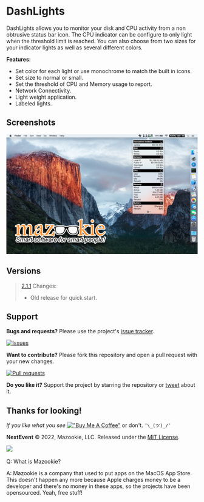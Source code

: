 # DashLights
DashLights allows you to monitor your disk and CPU activity from a non obtrusive status bar icon. The CPU indicator can be configure to only light when the threshold limit is reached. You can also choose from two sizes for your indicator lights as well as several different colors.

**Features**:

- Set color for each light or use monochrome to match the built in icons.
- Set size to normal or small.
- Set the threshold of CPU and Memory usage to report.
- Network Connectivity.
- Light weight application.
- Labeled lights.

## Screenshots
![](Screenshot.png)

## Versions
>[2.1.1](builds/DashLights_v2.1.1/DashLights.zip)
>    Changes:
>    - Old release for quick start.


## Support

**Bugs and requests?**  Please use the project's [issue tracker].

[![Issues](http://img.shields.io/github/issues/pawong/DashLights.svg?style=plastic&logo=github)](https://github.com/pawong/DashLights/issues)

**Want to contribute?**  Please fork this repository and open a pull request with your new changes.

[![Pull requests](http://img.shields.io/github/issues-pr/pawong/DashLights.svg?maxAge=3600&style=plastic&logo=github)](https://github.com/pawong/DashLights/pulls)

**Do you like it?**  Support the project by starring the repository or [tweet] about it.

## Thanks for looking!
*If you like what you see* [!["Buy Me A Coffee"](https://www.buymeacoffee.com/assets/img/custom_images/orange_img.png)](https://www.buymeacoffee.com/pawong) or don't. ```¯\_(ツ)_/¯```

**NextEvent** © 2022, Mazookie, LLC. Released under the [MIT License](LICENSE).

[tweet]: https://twitter.com/intent/tweet?
[issue tracker]: https://github.com/pawong/NextEvent/issues/new

![](https://www.mazookie.com/img/Mazookie_full_logo_sticker_small.png)

Q: What is Mazookie?

A: Mazookie is a company that used to put apps on the MacOS App Store. This doesn't happen any more because Apple charges money to be a developer and there's no money in these apps, so the projects have been opensourced. Yeah, free stuff!

